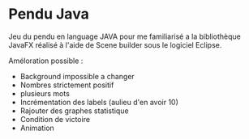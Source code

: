 # Pendu Java
 Jeu du pendu en language JAVA pour me familiarisé a la bibliothèque JavaFX réalisé à l'aide de Scene builder sous le logiciel Eclipse.
 
 Améloration possible :
 - Background impossible a changer
 - Nombres strictement positif
 - plusieurs mots
 - Incrémentation des labels (aulieu d'en avoir 10)
 - Rajouter des graphes statistique
 - Condition de victoire
 - Animation
